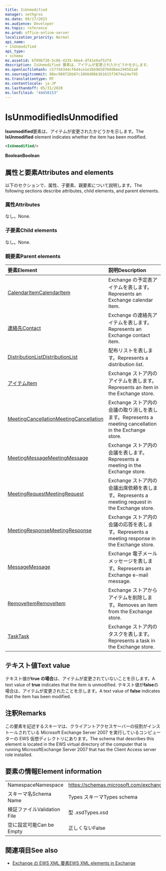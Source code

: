 ```yaml
---
title: IsUnmodified
manager: sethgros
ms.date: 09/17/2015
ms.audience: Developer
ms.topic: reference
ms.prod: office-online-server
localization_priority: Normal
api_name:
- IsUnmodified
api_type:
- schema
ms.assetid: bf09bf20-5c86-4335-b6e4-df41e9af52fd
description: IsUnmodified 要素は、アイテムが変更されたかどうかを示します。
ms.openlocfilehash: c577d4344cf644ce1e3bb9650760d0ee294561a0
ms.sourcegitcommit: 88ec988f2bb67c1866d06b361615f3674a24e795
ms.translationtype: MT
ms.contentlocale: ja-JP
ms.lasthandoff: 05/31/2020
ms.locfileid: "44458153"
---
```

# <a name="isunmodified"></a><span data-ttu-id="dccb8-103">IsUnmodified</span><span class="sxs-lookup"><span data-stu-id="dccb8-103">IsUnmodified</span></span>

<span data-ttu-id="dccb8-104">**Isunmodified**要素は、アイテムが変更されたかどうかを示します。</span><span class="sxs-lookup"><span data-stu-id="dccb8-104">The **IsUnmodified** element indicates whether the item has been modified.</span></span> 
  
```xml
<IsUnmodified/>
```

 <span data-ttu-id="dccb8-105">**Boolean**</span><span class="sxs-lookup"><span data-stu-id="dccb8-105">**Boolean**</span></span>
## <a name="attributes-and-elements"></a><span data-ttu-id="dccb8-106">属性と要素</span><span class="sxs-lookup"><span data-stu-id="dccb8-106">Attributes and elements</span></span>

<span data-ttu-id="dccb8-107">以下のセクションで、属性、子要素、親要素について説明します。</span><span class="sxs-lookup"><span data-stu-id="dccb8-107">The following sections describe attributes, child elements, and parent elements.</span></span>
  
### <a name="attributes"></a><span data-ttu-id="dccb8-108">属性</span><span class="sxs-lookup"><span data-stu-id="dccb8-108">Attributes</span></span>

<span data-ttu-id="dccb8-109">なし。</span><span class="sxs-lookup"><span data-stu-id="dccb8-109">None.</span></span>
  
### <a name="child-elements"></a><span data-ttu-id="dccb8-110">子要素</span><span class="sxs-lookup"><span data-stu-id="dccb8-110">Child elements</span></span>

<span data-ttu-id="dccb8-111">なし。</span><span class="sxs-lookup"><span data-stu-id="dccb8-111">None.</span></span>
  
### <a name="parent-elements"></a><span data-ttu-id="dccb8-112">親要素</span><span class="sxs-lookup"><span data-stu-id="dccb8-112">Parent elements</span></span>

|<span data-ttu-id="dccb8-113">**要素**</span><span class="sxs-lookup"><span data-stu-id="dccb8-113">**Element**</span></span>|<span data-ttu-id="dccb8-114">**説明**</span><span class="sxs-lookup"><span data-stu-id="dccb8-114">**Description**</span></span>|
|:-----|:-----|
|[<span data-ttu-id="dccb8-115">CalendarItem</span><span class="sxs-lookup"><span data-stu-id="dccb8-115">CalendarItem</span></span>](calendaritem.md) <br/> |<span data-ttu-id="dccb8-116">Exchange の予定表アイテムを表します。</span><span class="sxs-lookup"><span data-stu-id="dccb8-116">Represents an Exchange calendar item.</span></span>  <br/> |
|[<span data-ttu-id="dccb8-117">連絡先</span><span class="sxs-lookup"><span data-stu-id="dccb8-117">Contact</span></span>](contact.md) <br/> |<span data-ttu-id="dccb8-118">Exchange の連絡先アイテムを表します。</span><span class="sxs-lookup"><span data-stu-id="dccb8-118">Represents an Exchange contact item.</span></span>  <br/> |
|[<span data-ttu-id="dccb8-119">DistributionList</span><span class="sxs-lookup"><span data-stu-id="dccb8-119">DistributionList</span></span>](distributionlist.md) <br/> |<span data-ttu-id="dccb8-120">配布リストを表します。</span><span class="sxs-lookup"><span data-stu-id="dccb8-120">Represents a distribution list.</span></span>  <br/> |
|[<span data-ttu-id="dccb8-121">アイテム</span><span class="sxs-lookup"><span data-stu-id="dccb8-121">Item</span></span>](item.md) <br/> |<span data-ttu-id="dccb8-122">Exchange ストア内のアイテムを表します。</span><span class="sxs-lookup"><span data-stu-id="dccb8-122">Represents an item in the Exchange store.</span></span>  <br/> |
|[<span data-ttu-id="dccb8-123">MeetingCancellation</span><span class="sxs-lookup"><span data-stu-id="dccb8-123">MeetingCancellation</span></span>](meetingcancellation.md) <br/> |<span data-ttu-id="dccb8-124">Exchange ストア内の会議の取り消しを表します。</span><span class="sxs-lookup"><span data-stu-id="dccb8-124">Represents a meeting cancellation in the Exchange store.</span></span>  <br/> |
|[<span data-ttu-id="dccb8-125">MeetingMessage</span><span class="sxs-lookup"><span data-stu-id="dccb8-125">MeetingMessage</span></span>](meetingmessage.md) <br/> |<span data-ttu-id="dccb8-126">Exchange ストア内の会議を表します。</span><span class="sxs-lookup"><span data-stu-id="dccb8-126">Represents a meeting in the Exchange store.</span></span>  <br/> |
|[<span data-ttu-id="dccb8-127">MeetingRequest</span><span class="sxs-lookup"><span data-stu-id="dccb8-127">MeetingRequest</span></span>](meetingrequest.md) <br/> |<span data-ttu-id="dccb8-128">Exchange ストア内の会議出席依頼を表します。</span><span class="sxs-lookup"><span data-stu-id="dccb8-128">Represents a meeting request in the Exchange store.</span></span>  <br/> |
|[<span data-ttu-id="dccb8-129">MeetingResponse</span><span class="sxs-lookup"><span data-stu-id="dccb8-129">MeetingResponse</span></span>](meetingresponse.md) <br/> |<span data-ttu-id="dccb8-130">Exchange ストア内の会議の応答を表します。</span><span class="sxs-lookup"><span data-stu-id="dccb8-130">Represents a meeting response in the Exchange store.</span></span>  <br/> |
|[<span data-ttu-id="dccb8-131">Message</span><span class="sxs-lookup"><span data-stu-id="dccb8-131">Message</span></span>](message-ex15websvcsotherref.md) <br/> |<span data-ttu-id="dccb8-132">Exchange 電子メールメッセージを表します。</span><span class="sxs-lookup"><span data-stu-id="dccb8-132">Represents an Exchange e-mail message.</span></span>  <br/> |
|[<span data-ttu-id="dccb8-133">RemoveItem</span><span class="sxs-lookup"><span data-stu-id="dccb8-133">RemoveItem</span></span>](removeitem.md) <br/> |<span data-ttu-id="dccb8-134">Exchange ストアからアイテムを削除します。</span><span class="sxs-lookup"><span data-stu-id="dccb8-134">Removes an item from the Exchange store.</span></span>  <br/> |
|[<span data-ttu-id="dccb8-135">Task</span><span class="sxs-lookup"><span data-stu-id="dccb8-135">Task</span></span>](task.md) <br/> |<span data-ttu-id="dccb8-136">Exchange ストア内のタスクを表します。</span><span class="sxs-lookup"><span data-stu-id="dccb8-136">Represents a task in the Exchange store.</span></span>  <br/> |
   
## <a name="text-value"></a><span data-ttu-id="dccb8-137">テキスト値</span><span class="sxs-lookup"><span data-stu-id="dccb8-137">Text value</span></span>

<span data-ttu-id="dccb8-138">テキスト値が**true の場合**は、アイテムが変更されていないことを示します。</span><span class="sxs-lookup"><span data-stu-id="dccb8-138">A text value of **true** indicates that the item is unmodified.</span></span> <span data-ttu-id="dccb8-139">テキスト値が**false**の場合は、アイテムが変更されたことを示します。</span><span class="sxs-lookup"><span data-stu-id="dccb8-139">A text value of **false** indicates that the item has been modified.</span></span> 
  
## <a name="remarks"></a><span data-ttu-id="dccb8-140">注釈</span><span class="sxs-lookup"><span data-stu-id="dccb8-140">Remarks</span></span>

<span data-ttu-id="dccb8-141">この要素を記述するスキーマは、クライアントアクセスサーバーの役割がインストールされている Microsoft Exchange Server 2007 を実行しているコンピューターの EWS 仮想ディレクトリにあります。</span><span class="sxs-lookup"><span data-stu-id="dccb8-141">The schema that describes this element is located in the EWS virtual directory of the computer that is running MicrosoftExchange Server 2007 that has the Client Access server role installed.</span></span>
  
## <a name="element-information"></a><span data-ttu-id="dccb8-142">要素の情報</span><span class="sxs-lookup"><span data-stu-id="dccb8-142">Element information</span></span>

|||
|:-----|:-----|
|<span data-ttu-id="dccb8-143">Namespace</span><span class="sxs-lookup"><span data-stu-id="dccb8-143">Namespace</span></span>  <br/> |https://schemas.microsoft.com/exchange/services/2006/types  <br/> |
|<span data-ttu-id="dccb8-144">スキーマ名</span><span class="sxs-lookup"><span data-stu-id="dccb8-144">Schema Name</span></span>  <br/> |<span data-ttu-id="dccb8-145">Types スキーマ</span><span class="sxs-lookup"><span data-stu-id="dccb8-145">Types schema</span></span>  <br/> |
|<span data-ttu-id="dccb8-146">検証ファイル</span><span class="sxs-lookup"><span data-stu-id="dccb8-146">Validation File</span></span>  <br/> |<span data-ttu-id="dccb8-147">型 .xsd</span><span class="sxs-lookup"><span data-stu-id="dccb8-147">Types.xsd</span></span>  <br/> |
|<span data-ttu-id="dccb8-148">空に設定可能</span><span class="sxs-lookup"><span data-stu-id="dccb8-148">Can be Empty</span></span>  <br/> |<span data-ttu-id="dccb8-149">正しくない</span><span class="sxs-lookup"><span data-stu-id="dccb8-149">False</span></span>  <br/> |
   
## <a name="see-also"></a><span data-ttu-id="dccb8-150">関連項目</span><span class="sxs-lookup"><span data-stu-id="dccb8-150">See also</span></span>



- [<span data-ttu-id="dccb8-151">Exchange の EWS XML 要素</span><span class="sxs-lookup"><span data-stu-id="dccb8-151">EWS XML elements in Exchange</span></span>](ews-xml-elements-in-exchange.md)

